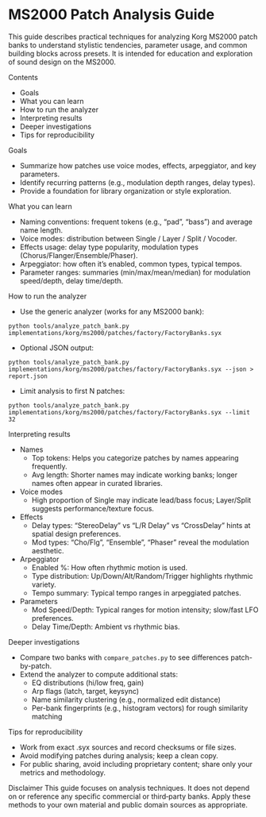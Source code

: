 # MS2000 Patch Analysis Guide

This guide describes practical techniques for analyzing Korg MS2000 patch banks to understand stylistic tendencies, parameter usage, and common building blocks across presets. It is intended for education and exploration of sound design on the MS2000.

Contents
- Goals
- What you can learn
- How to run the analyzer
- Interpreting results
- Deeper investigations
- Tips for reproducibility

Goals
- Summarize how patches use voice modes, effects, arpeggiator, and key parameters.
- Identify recurring patterns (e.g., modulation depth ranges, delay types).
- Provide a foundation for library organization or style exploration.

What you can learn
- Naming conventions: frequent tokens (e.g., “pad”, “bass”) and average name length.
- Voice modes: distribution between Single / Layer / Split / Vocoder.
- Effects usage: delay type popularity, modulation types (Chorus/Flanger/Ensemble/Phaser).
- Arpeggiator: how often it’s enabled, common types, typical tempos.
- Parameter ranges: summaries (min/max/mean/median) for modulation speed/depth, delay time/depth.

How to run the analyzer
- Use the generic analyzer (works for any MS2000 bank):
```
python tools/analyze_patch_bank.py implementations/korg/ms2000/patches/factory/FactoryBanks.syx
```

- Optional JSON output:
```
python tools/analyze_patch_bank.py implementations/korg/ms2000/patches/factory/FactoryBanks.syx --json > report.json
```

- Limit analysis to first N patches:
```
python tools/analyze_patch_bank.py implementations/korg/ms2000/patches/factory/FactoryBanks.syx --limit 32
```

Interpreting results
- Names
  - Top tokens: Helps you categorize patches by names appearing frequently.
  - Avg length: Shorter names may indicate working banks; longer names often appear in curated libraries.
- Voice modes
  - High proportion of Single may indicate lead/bass focus; Layer/Split suggests performance/texture focus.
- Effects
  - Delay types: “StereoDelay” vs “L/R Delay” vs “CrossDelay” hints at spatial design preferences.
  - Mod types: “Cho/Flg”, “Ensemble”, “Phaser” reveal the modulation aesthetic.
- Arpeggiator
  - Enabled %: How often rhythmic motion is used.
  - Type distribution: Up/Down/Alt/Random/Trigger highlights rhythmic variety.
  - Tempo summary: Typical tempo ranges in arpeggiated patches.
- Parameters
  - Mod Speed/Depth: Typical ranges for motion intensity; slow/fast LFO preferences.
  - Delay Time/Depth: Ambient vs rhythmic bias.

Deeper investigations
- Compare two banks with `compare_patches.py` to see differences patch-by-patch.
- Extend the analyzer to compute additional stats:
  - EQ distributions (hi/low freq, gain)
  - Arp flags (latch, target, keysync)
  - Name similarity clustering (e.g., normalized edit distance)
  - Per-bank fingerprints (e.g., histogram vectors) for rough similarity matching

Tips for reproducibility
- Work from exact .syx sources and record checksums or file sizes.
- Avoid modifying patches during analysis; keep a clean copy.
- For public sharing, avoid including proprietary content; share only your metrics and methodology.

Disclaimer
This guide focuses on analysis techniques. It does not depend on or reference any specific commercial or third‑party banks. Apply these methods to your own material and public domain sources as appropriate.
